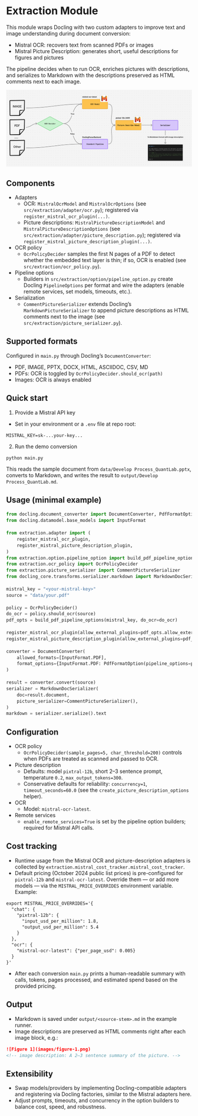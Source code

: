 # Extraction Module

This module wraps Docling with two custom adapters to improve text and image understanding during document conversion:

- Mistral OCR: recovers text from scanned PDFs or images
- Mistral Picture Description: generates short, useful descriptions for figures and pictures

The pipeline decides when to run OCR, enriches pictures with descriptions, and serializes to Markdown with the descriptions preserved as HTML comments next to each image.

![Extraction Flow](../../asset/extraction_flow.png)

## Components

- Adapters
  - OCR: `MistralOcrModel` and `MistralOcrOptions` (see `src/extraction/adapter/ocr.py`); registered via `register_mistral_ocr_plugin(...)`.
  - Picture descriptions: `MistralPictureDescriptionModel` and `MistralPictureDescriptionOptions` (see `src/extraction/adapter/picture_description.py`); registered via `register_mistral_picture_description_plugin(...)`.
- OCR policy
  - `OcrPolicyDecider` samples the first N pages of a PDF to detect whether the embedded text layer is thin; if so, OCR is enabled (see `src/extraction/ocr_policy.py`).
- Pipeline options
  - Builders in `src/extraction/option/pipeline_option.py` create Docling `PipelineOptions` per format and wire the adapters (enable remote services, set models, timeouts, etc.).
- Serialization
  - `CommentPictureSerializer` extends Docling’s `MarkdownPictureSerializer` to append picture descriptions as HTML comments next to the image (see `src/extraction/picture_serializer.py`).

## Supported formats

Configured in `main.py` through Docling’s `DocumentConverter`:

- PDF, IMAGE, PPTX, DOCX, HTML, ASCIIDOC, CSV, MD
- PDFs: OCR is toggled by `OcrPolicyDecider.should_ocr(path)`
- Images: OCR is always enabled

## Quick start

1) Provide a Mistral API key

- Set in your environment or a `.env` file at repo root:

```
MISTRAL_KEY=sk-...your-key...
```

2) Run the demo conversion

```
python main.py
```

This reads the sample document from `data/Develop Process_QuantLab.pptx`, converts to Markdown, and writes the result to `output/Develop Process_QuantLab.md`.

## Usage (minimal example)

```python
from docling.document_converter import DocumentConverter, PdfFormatOption
from docling.datamodel.base_models import InputFormat

from extraction.adapter import (
    register_mistral_ocr_plugin,
    register_mistral_picture_description_plugin,
)
from extraction.option.pipeline_option import build_pdf_pipeline_options
from extraction.ocr_policy import OcrPolicyDecider
from extraction.picture_serializer import CommentPictureSerializer
from docling_core.transforms.serializer.markdown import MarkdownDocSerializer

mistral_key = "<your-mistral-key>"
source = "data/your.pdf"

policy = OcrPolicyDecider()
do_ocr = policy.should_ocr(source)
pdf_opts = build_pdf_pipeline_options(mistral_key, do_ocr=do_ocr)

register_mistral_ocr_plugin(allow_external_plugins=pdf_opts.allow_external_plugins)
register_mistral_picture_description_plugin(allow_external_plugins=pdf_opts.allow_external_plugins)

converter = DocumentConverter(
    allowed_formats=[InputFormat.PDF],
    format_options={InputFormat.PDF: PdfFormatOption(pipeline_options=pdf_opts)},
)

result = converter.convert(source)
serializer = MarkdownDocSerializer(
    doc=result.document,
    picture_serializer=CommentPictureSerializer(),
)
markdown = serializer.serialize().text
```

## Configuration

- OCR policy
  - `OcrPolicyDecider(sample_pages=5, char_threshold=200)` controls when PDFs are treated as scanned and passed to OCR.
- Picture description
  - Defaults: model `pixtral-12b`, short 2–3 sentence prompt, temperature `0.2`, `max_output_tokens=300`.
  - Conservative defaults for reliability: `concurrency=1`, `timeout_seconds=60.0` (see the `create_picture_description_options` helper).
- OCR
  - Model: `mistral-ocr-latest`.
- Remote services
  - `enable_remote_services=True` is set by the pipeline option builders; required for Mistral API calls.

## Cost tracking

- Runtime usage from the Mistral OCR and picture-description adapters is collected by `extraction.mistral_cost_tracker.mistral_cost_tracker`.
- Default pricing (October 2024 public list prices) is pre-configured for `pixtral-12b` and `mistral-ocr-latest`. Override them — or add more models — via the `MISTRAL_PRICE_OVERRIDES` environment variable. Example:

```
export MISTRAL_PRICE_OVERRIDES='{
  "chat": {
    "pixtral-12b": {
      "input_usd_per_million": 1.8,
      "output_usd_per_million": 5.4
    }
  },
  "ocr": {
    "mistral-ocr-latest": {"per_page_usd": 0.005}
  }
}'
```

- After each conversion `main.py` prints a human-readable summary with calls, tokens, pages processed, and estimated spend based on the provided pricing.

## Output

- Markdown is saved under `output/<source-stem>.md` in the example runner.
- Image descriptions are preserved as HTML comments right after each image block, e.g.:

```markdown
![Figure 1](images/figure-1.png)
<!-- image description: A 2–3 sentence summary of the picture. -->
```

## Extensibility

- Swap models/providers by implementing Docling-compatible adapters and registering via Docling factories, similar to the Mistral adapters here.
- Adjust prompts, timeouts, and concurrency in the option builders to balance cost, speed, and robustness.
